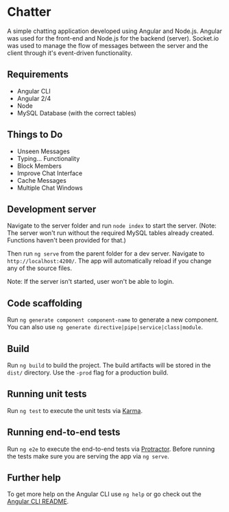 # Chatter

A simple chatting application developed using Angular and Node.js. Angular was used for the front-end and Node.js for the backend (server). Socket.io was used to manage the flow of messages between the server and the client through it's event-driven functionality.

## Requirements

- Angular CLI
- Angular 2/4
- Node
- MySQL Database (with the correct tables)

## Things to Do
* Unseen Messages
* Typing... Functionality
* Block Members
* Improve Chat Interface
* Cache Messages
* Multiple Chat Windows

## Development server

Navigate to the server folder and run `node index` to start the server. (Note: The server won't run without the required MySQL tables already created. Functions haven't been provided for that.)

Then run `ng serve` from the parent folder for a dev server. Navigate to `http://localhost:4200/`. The app will automatically reload if you change any of the source files.

Note: If the server isn't started, user won't be able to login.

## Code scaffolding

Run `ng generate component component-name` to generate a new component. You can also use `ng generate directive|pipe|service|class|module`.

## Build

Run `ng build` to build the project. The build artifacts will be stored in the `dist/` directory. Use the `-prod` flag for a production build.

## Running unit tests

Run `ng test` to execute the unit tests via [Karma](https://karma-runner.github.io).

## Running end-to-end tests

Run `ng e2e` to execute the end-to-end tests via [Protractor](http://www.protractortest.org/).
Before running the tests make sure you are serving the app via `ng serve`.

## Further help

To get more help on the Angular CLI use `ng help` or go check out the [Angular CLI README](https://github.com/angular/angular-cli/blob/master/README.md).
